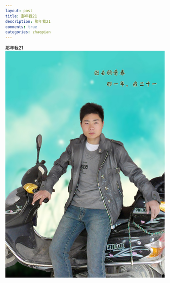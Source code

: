 ```yaml
---
layout: post
title: 那年我21
description: 那年我21
comments: true
categories: zhaopian
---
```


那年我21
![avatar](/assets/post/青春.jpg)
